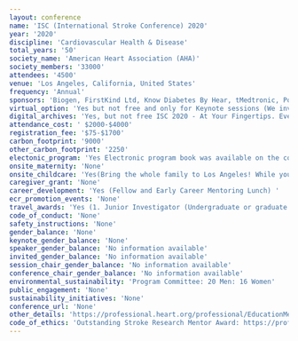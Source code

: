 ```yaml
---
layout: conference 
name: 'ISC (International Stroke Conference) 2020'
year: '2020'
discipline: 'Cardiovascular Health & Disease'
total_years: '50'
society_name: 'American Heart Association (AHA)'
society_members: '33000'
attendees: '4500'
venue: 'Los Angeles, California, United States'
frequency: 'Annual'
sponsors: 'Biogen, FirstKind Ltd, Know Diabetes By Hear, tMedtronic, Portola Pharmaceuticals, Shirley Ryan AbilityLab, Syntheon, Tele, Specialists LLC, Viz, Wolters Kluwer, Cerenovus, Chiesi, Integra, Medtronic.'
virtual_option: 'Yes but not free and only for Keynote sessions (We invite you to participate in the most dynamic and interactive international cerebrovascular and stroke scientific sessions. Cutting-edge thought-leaders, innovators, researchers and clinical practitioners specializing in stroke will gather for three and a half inspiring days in Los Angeles. As an online attendee you can participate in the Q & A discussions as well as choose to view sessions based on your schedule up to a week after the conference. Now you can attend and enhance your learning without leaving your desk!) Key sessions* will be live streamed; 3.5 days of interactive programming! Benefits of Livestreaming: Chat amongst other online attendees in real time. Engage in key sessions and submit your questions o the presenters just as if you were sitting in the session room. Access sessions that work for your schedule. Stream sessions from any devices while on the go. '
digital_archives: 'Yes, but not free ISC 2020 - At Your Fingertips. Even If you were unable to attend or couldn’t make it to every, session, you can now obtain convenient access to the exceptional, education and science presented at this year’s meeting – all at your  fingertips. Stroke OnDemand™ delivers: Flexible learning on your computer, tablet or smart phone while on the goMore than 100 hours of content, including presentation slides and synchronized audioValuable CME credits available for up to 2 yearsAccess on your schedule online, whenever and wherever you choose, 24/7(see here: https://aha.ondemand.org/aha/pages/2020isca)'
attendance_cost: ' $2000-$4000'
registration_fee: '$75-$1700'
carbon_footprint: '9000'
other_carbon_footprint: '2250'
electonic_program: 'Yes Electronic program book was available on the conference website both as .pdf file and an online planner.'
onsite_maternity: 'None'
onsite_childcare: 'Yes(Bring the whole family to Los Angeles! While you’re attending cutting-edge sessions, your children can enjoy a full day of age-appropriate activities and fun, including arts and crafts projects, active games, and an evening entertainment program! The program is available for children ages 6 months-12 years. The AHA has partnered with ACCENT on Children’s Arrangements, Inc., a national company specializing in children’s activities, to bring you and your family a safe, nurturing and educational environment available throughout the duration of ISC 2020 and the pre-conference symposia.)'
caregiver_grant: 'None'
career_development: 'Yes (Fellow and Early Career Mentoring Lunch) '
ecr_promotion_events: 'None'
travel_awards: 'Yes (1. Junior Investigator (Undergraduate or graduate trainee or Medical Resident: Travel Grants for ISC(https://professional.heart.org/idc/groups/ahamah-public/@wcm/@sop/@scon/documents/downloadable/ucm_441075.pdf))'
code_of_conduct: 'None'
safety_instructions: 'None'
gender_balance: 'None'
keynote_gender_balance: 'None'
speaker_gender_balance: 'No information available'
invited_gender_balance: 'No information available'
session_chair_gender_balance: 'No information available'
conference_chair_gender_balance: 'No information available'
environmental_sustainability: 'Program Committee: 20 Men: 16 Women'
public_engagement: 'None'
sustainability_initiatives: 'None'
conference_url: 'None'
other_details: 'https://professional.heart.org/professional/EducationMeetings/MeetingsLiveCME/InternationalStrokeConference/UCM_316936_Registration-International-Stroke-Conference.jsp'
code_of_ethics: 'Outstanding Stroke Research Mentor Award: https://professional.heart.org/idc/groups/ahamah-public/@wcm/@sop/@scon/documents/downloadable/ucm_495271.pdf'
---
```

